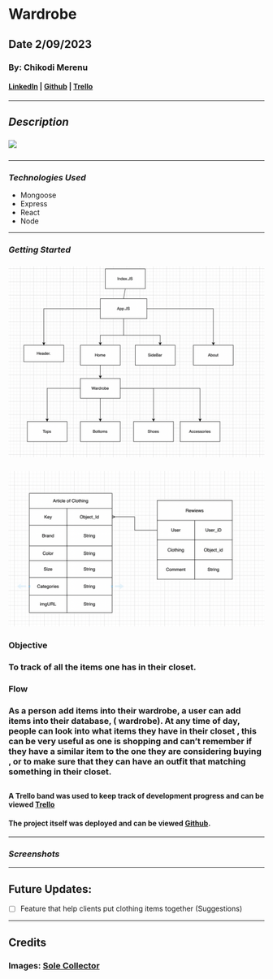 # Wardrobe

## **Date 2/09/2023**

### **By: Chikodi Merenu**

#### [LinkedIn](www.linkedin.com/in/chikodimerenu) | [Github](https://github.com/) | [Trello](https://trello.com/b/EMkbGGin/project-2)

---

## **_Description_**

### ![](https://images.solecollector.com/complex/image/upload/nvbc0dkfdlansl5hvqfq.jpg)

####

---

### **_*Technologies Used*_**

- Mongoose
- Express
- React
- Node

---

### **_Getting Started_**

### ![](images/CHD.png)

### ![](images/ERD3.png)

### **Objective**

### To track of all the items one has in their closet.

### **Flow**

### As a person add items into their wardrobe, a user can add items into their database, ( wardrobe). At any time of day, people can look into what items they have in their closet , this can be very useful as one is shopping and can’t remember if they have a similar item to the one they are considering buying , or to make sure that they can have an outfit that matching something in their closet.

##

#### A Trello band was used to keep track of development progress and can be viewed [Trello](https://trello.com/b/EMkbGGin/project-2)

#### The project itself was deployed and can be viewed [Github](https://github.com/).

---

### **_Screenshots_**

<!-- #### ** Home Screen** -->

<!-- #### ![Image]() -->

<!-- #### ** Wardrobe Screens** -->

<!-- #### ![Image]() -->

<!-- #### ![Image]() -->

---

## **Future Updates:**

- [ ] Feature that help clients put clothing items together (Suggestions)

---

## **Credits**

### **Images:** [Sole Collector](https://solecollector.com/news/2015/09/celebrity-sneaker-closets)

<!-- ### **Images:** []() -->

<!-- ### **Background Image:**  -->
